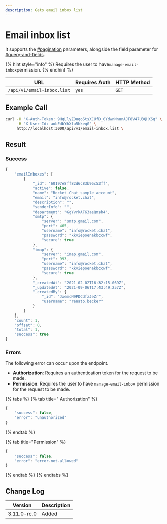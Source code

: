 ```yaml
---
description: Gets email inbox list
---
```


# Email inbox list

&#x20;It supports the [#pagination](../../../#pagination "mention") parameters, alongside the field parameter for [#query-and-fields](../../../#query-and-fields "mention").

{% hint style="info" %}
Requires the user to have`manage-email-inbox`permission.
{% endhint %}

| URL                        | Requires Auth | HTTP Method |
| -------------------------- | ------------- | ----------- |
| `/api/v1/email-inbox.list` | `yes`         | `GET`       |

## Example Call

```bash
curl -H "X-Auth-Token: 9HqLlyZOugoStsXCUfD_0YdwnNnunAJF8V47U3QHXSq" \
     -H "X-User-Id: aobEdbYhXfu5hkeqG" \
     http://localhost:3000/api/v1/email-inbox.list \
```

## Result

### Success

```javascript
{
    "emailInboxes": [
        {
            "_id": "60197e8ff82d6c83b96c53ff",
            "active": false,
            "name": "Rocket.Chat sample account",
            "email": "info@rocket.chat",
            "description": "",
            "senderInfo": "",
            "department": "GgYvrkAF63aeQmsh4",
            "smtp": {
                "server": "smtp.gmail.com",
                "port": 465,
                "username": "info@rocket.chat",
                "password": "kkviepoenakbccwf",
                "secure": true
            },
            "imap": {
                "server": "imap.gmail.com",
                "port": 993,
                "username": "info@rocket.chat",
                "password": "kkviepoenakbccwf",
                "secure": true
            },
            "_createdAt": "2021-02-02T16:32:15.069Z",
            "_updatedAt": "2021-09-06T17:43:49.257Z",
            "_createdBy": {
                "_id": "JxemcN9PDCdfzJeZr",
                "username": "renato.becker"
            }
        }
    ],
    "count": 1,
    "offset": 0,
    "total": 1,
    "success": true
}
```

### Errors

The following error can occur upon the endpoint.

* **Authorization**: Requires an authentication token for the request to be made.
* **Permission**: Requires the user to have `manage-email-inbox` permission for the request to be made.

{% tabs %}
{% tab title=" Authorization" %}
```javascript
{
    "success": false,
    "error": "unauthorized"
}
```
{% endtab %}

{% tab title="Permission" %}
```javascript
{
    "success": false,
    "error": "error-not-allowed"
}
```
{% endtab %}
{% endtabs %}

## Change Log

| Version     | Description |
| ----------- | ----------- |
| 3.11.0-rc.0 | Added       |
